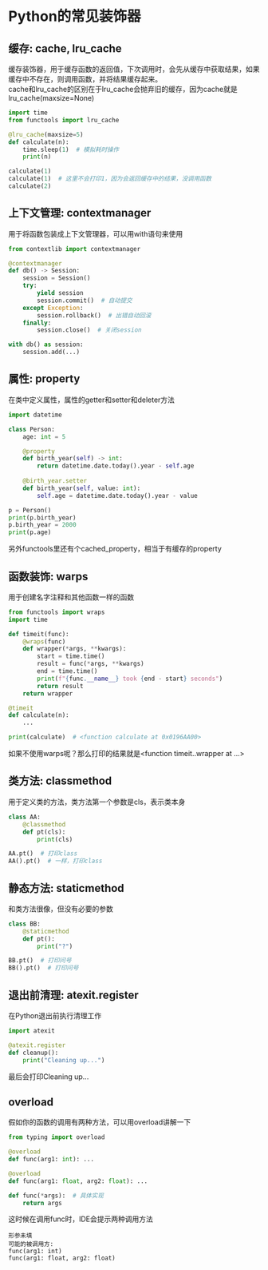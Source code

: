 # Python的常见装饰器
## 缓存: cache, lru_cache
缓存装饰器，用于缓存函数的返回值，下次调用时，会先从缓存中获取结果，如果缓存中不存在，则调用函数，并将结果缓存起来。  
cache和lru_cache的区别在于lru_cache会抛弃旧的缓存，因为cache就是lru_cache(maxsize=None)

```python
import time
from functools import lru_cache

@lru_cache(maxsize=5)
def calculate(n):
    time.sleep(1)  # 模拟耗时操作
    print(n)

calculate(1)
calculate(1)  # 这里不会打印1，因为会返回缓存中的结果，没调用函数
calculate(2)
```

## 上下文管理: contextmanager
用于将函数包装成上下文管理器，可以用with语句来使用
```python
from contextlib import contextmanager

@contextmanager
def db() -> Session:
    session = Session()
    try:
        yield session
        session.commit()  # 自动提交
    except Exception:
        session.rollback()  # 出错自动回滚
    finally:
        session.close()  # 关闭session

with db() as session:
    session.add(...)
```

## 属性: property
在类中定义属性，属性的getter和setter和deleter方法

```python
import datetime

class Person:
    age: int = 5

    @property
    def birth_year(self) -> int:
        return datetime.date.today().year - self.age
    
    @birth_year.setter
    def birth_year(self, value: int):
        self.age = datetime.date.today().year - value

p = Person()
print(p.birth_year)
p.birth_year = 2000
print(p.age)
```
另外functools里还有个cached_property，相当于有缓存的property


## 函数装饰: warps
用于创建名字注释和其他函数一样的函数
```python
from functools import wraps
import time

def timeit(func):
    @wraps(func)
    def wrapper(*args, **kwargs):
        start = time.time()
        result = func(*args, **kwargs)
        end = time.time()
        print(f"{func.__name__} took {end - start} seconds")
        return result
    return wrapper

@timeit
def calculate(n):
    ...

print(calculate)  # <function calculate at 0x0196AA00>
```
如果不使用warps呢？那么打印的结果就是<function timeit.<locals>.wrapper at ...>


## 类方法: classmethod
用于定义类的方法，类方法第一个参数是cls，表示类本身
```python
class AA:
    @classmethod
    def pt(cls):
        print(cls)

AA.pt()  # 打印class
AA().pt()  # 一样，打印class
```

## 静态方法: staticmethod
和类方法很像，但没有必要的参数
```python
class BB:
    @staticmethod
    def pt():
        print("?")

BB.pt()  # 打印问号
BB().pt()  # 打印问号
```

## 退出前清理: atexit.register
在Python退出前执行清理工作
```python
import atexit

@atexit.register
def cleanup():
    print("Cleaning up...")
```
最后会打印Cleaning up...

## overload
假如你的函数的调用有两种方法，可以用overload讲解一下
```python
from typing import overload

@overload
def func(arg1: int): ...

@overload
def func(arg1: float, arg2: float): ...

def func(*args):  # 具体实现
    return args
```
这时候在调用func时，IDE会提示两种调用方法
```text
形参未填
可能的被调用方:
func(arg1: int)
func(arg1: float, arg2: float) 
```
